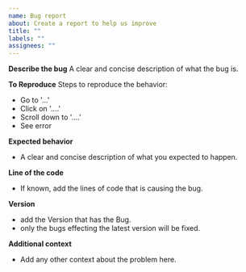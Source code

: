 ```yaml
---
name: Bug report
about: Create a report to help us improve
title: ""
labels: ""
assignees: ""
---
```


**Describe the bug**
A clear and concise description of what the bug is.

**To Reproduce**
Steps to reproduce the behavior:

- Go to '...'
- Click on '....'
- Scroll down to '....'
- See error

**Expected behavior**

- A clear and concise description of what you expected to happen.

**Line of the code**

- If known, add the lines of code that is causing the bug.

**Version**

- add the Version that has the Bug.
- only the bugs effecting the latest version will be fixed.

**Additional context**

- Add any other context about the problem here.
